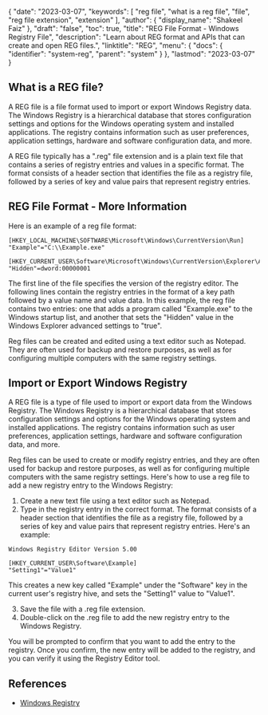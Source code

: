 {
  "date": "2023-03-07",
  "keywords": [
    "reg file",
    "what is a reg file",
    "file",
    "reg file extension",
    "extension"
  ],
  "author": {
    "display_name": "Shakeel Faiz"
  },
  "draft": "false",
  "toc": true,
  "title": "REG File Format - Windows Registry File",
  "description": "Learn about REG format and APIs that can create and open REG files.",
  "linktitle": "REG",
  "menu": {
    "docs": {
      "identifier": "system-reg",
      "parent": "system"
    }
  },
  "lastmod": "2023-03-07"
}

## What is a REG file?

A REG file is a file format used to import or export Windows Registry data. The Windows Registry is a hierarchical database that stores configuration settings and options for the Windows operating system and installed applications. The registry contains information such as user preferences, application settings, hardware and software configuration data, and more.

A REG file typically has a ".reg" file extension and is a plain text file that contains a series of registry entries and values in a specific format. The format consists of a header section that identifies the file as a registry file, followed by a series of key and value pairs that represent registry entries.

## REG File Format - More Information

Here is an example of a reg file format:

```
[HKEY_LOCAL_MACHINE\SOFTWARE\Microsoft\Windows\CurrentVersion\Run]
"Example"="C:\\Example.exe"

[HKEY_CURRENT_USER\Software\Microsoft\Windows\CurrentVersion\Explorer\Advanced]
"Hidden"=dword:00000001
```

The first line of the file specifies the version of the registry editor. The following lines contain the registry entries in the format of a key path followed by a value name and value data. In this example, the reg file contains two entries: one that adds a program called "Example.exe" to the Windows startup list, and another that sets the "Hidden" value in the Windows Explorer advanced settings to "true".

Reg files can be created and edited using a text editor such as Notepad. They are often used for backup and restore purposes, as well as for configuring multiple computers with the same registry settings.

## Import or Export Windows Registry

A REG file is a type of file used to import or export data from the Windows Registry. The Windows Registry is a hierarchical database that stores configuration settings and options for the Windows operating system and installed applications. The registry contains information such as user preferences, application settings, hardware and software configuration data, and more.

Reg files can be used to create or modify registry entries, and they are often used for backup and restore purposes, as well as for configuring multiple computers with the same registry settings. Here's how to use a reg file to add a new registry entry to the Windows Registry:

1. Create a new text file using a text editor such as Notepad.
2. Type in the registry entry in the correct format. The format consists of a header section that identifies the file as a registry file, followed by a series of key and value pairs that represent registry entries. Here's an example:

```
Windows Registry Editor Version 5.00

[HKEY_CURRENT_USER\Software\Example]
"Setting1"="Value1"
```

This creates a new key called "Example" under the "Software" key in the current user's registry hive, and sets the "Setting1" value to "Value1".

3. Save the file with a .reg file extension.
4. Double-click on the .reg file to add the new registry entry to the Windows Registry.

You will be prompted to confirm that you want to add the entry to the registry. Once you confirm, the new entry will be added to the registry, and you can verify it using the Registry Editor tool.

## References
* [Windows Registry](https://en.wikipedia.org/wiki/Windows_Registry)
